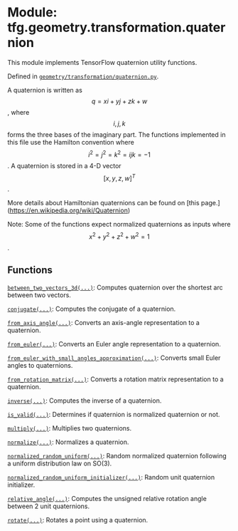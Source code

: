 <div itemscope itemtype="http://developers.google.com/ReferenceObject">
<meta itemprop="name" content="tfg.geometry.transformation.quaternion" />
<meta itemprop="path" content="Stable" />
</div>

# Module: tfg.geometry.transformation.quaternion

This module implements TensorFlow quaternion utility functions.



Defined in [`geometry/transformation/quaternion.py`](https://github.com/tensorflow/agents/tree/master/tensorflow_graphics/geometry/transformation/quaternion.py).

<!-- Placeholder for "Used in" -->

A quaternion is written as $$q =  xi + yj + zk + w$$, where $$i,j,k$$ forms the
three bases of the imaginary part. The functions implemented in this file
use the Hamilton convention where $$i^2 = j^2 = k^2 = ijk = -1$$. A quaternion
is stored in a 4-D vector $$[x, y, z, w]^T$$.

More details about Hamiltonian quaternions can be found on [this page.]
(https://en.wikipedia.org/wiki/Quaternion)

Note: Some of the functions expect normalized quaternions as inputs where
$$x^2 + y^2 + z^2 + w^2 = 1$$.

## Functions

[`between_two_vectors_3d(...)`](../../../tfg/geometry/transformation/quaternion/between_two_vectors_3d.md): Computes quaternion over the shortest arc between two vectors.

[`conjugate(...)`](../../../tfg/geometry/transformation/quaternion/conjugate.md): Computes the conjugate of a quaternion.

[`from_axis_angle(...)`](../../../tfg/geometry/transformation/quaternion/from_axis_angle.md): Converts an axis-angle representation to a quaternion.

[`from_euler(...)`](../../../tfg/geometry/transformation/quaternion/from_euler.md): Converts an Euler angle representation to a quaternion.

[`from_euler_with_small_angles_approximation(...)`](../../../tfg/geometry/transformation/quaternion/from_euler_with_small_angles_approximation.md): Converts small Euler angles to quaternions.

[`from_rotation_matrix(...)`](../../../tfg/geometry/transformation/quaternion/from_rotation_matrix.md): Converts a rotation matrix representation to a quaternion.

[`inverse(...)`](../../../tfg/geometry/transformation/quaternion/inverse.md): Computes the inverse of a quaternion.

[`is_valid(...)`](../../../tfg/geometry/transformation/quaternion/is_valid.md): Determines if quaternion is normalized quaternion or not.

[`multiply(...)`](../../../tfg/geometry/transformation/quaternion/multiply.md): Multiplies two quaternions.

[`normalize(...)`](../../../tfg/geometry/transformation/quaternion/normalize.md): Normalizes a quaternion.

[`normalized_random_uniform(...)`](../../../tfg/geometry/transformation/quaternion/normalized_random_uniform.md): Random normalized quaternion following a uniform distribution law on SO(3).

[`normalized_random_uniform_initializer(...)`](../../../tfg/geometry/transformation/quaternion/normalized_random_uniform_initializer.md): Random unit quaternion initializer.

[`relative_angle(...)`](../../../tfg/geometry/transformation/quaternion/relative_angle.md): Computes the unsigned relative rotation angle between 2 unit quaternions.

[`rotate(...)`](../../../tfg/geometry/transformation/quaternion/rotate.md): Rotates a point using a quaternion.

